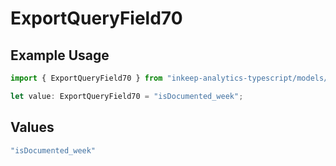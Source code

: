 # ExportQueryField70

## Example Usage

```typescript
import { ExportQueryField70 } from "inkeep-analytics-typescript/models/operations";

let value: ExportQueryField70 = "isDocumented_week";
```

## Values

```typescript
"isDocumented_week"
```